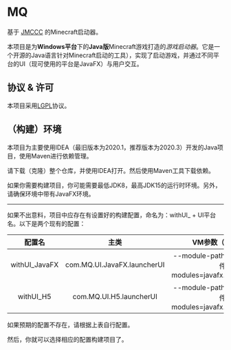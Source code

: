 # MQ

基于 [JMCCC](https://github.com/to2mbn/JMCCC) 的Minecraft启动器。

本项目是为**Windows平台**下的**Java版**Minecraft游戏打造的*游戏启动器*。它是一个开源的Java语言针对Minecraft启动的工具），实现了启动游戏，并通过不同平台的UI（现可使用的平台是JavaFX）与用户交互。

## 协议 & 许可

本项目采用[LGPL](../LICENSE.txt)协议。

## （构建）环境
本项目为主要使用IDEA（最旧版本为2020.1，推荐版本为2020.3）开发的Java项目，使用Maven进行依赖管理。  

请下载（克隆）整个仓库，并使用IDEA打开。然后使用Maven工具下载依赖。

如果你需要构建项目，你可能需要最低JDK8，最高JDK15的运行时环境。另外，请确保环境中带有JavaFX环境。

------

如果不出意料，项目中应存在有设置好的构建配置，命名为：withUI_ + UI平台名。以下是两个现有的配置：

|    配置名     |            主类             |                VM参数（如果JavaFX环境未预置）                |
| :-----------: | :-------------------------: | :----------------------------------------------------------: |
| withUI_JavaFX | com.MQ.UI.JavaFX.launcherUI | --module-path "请填入你安装的JavaFX的lib文件夹路径" --add-modules=javafx.controls,javafx.fxml,javafx.web |
|   withUI_H5   |   com.MQ.UI.H5.launcherUI   | --module-path "请填入你安装的JavaFX的lib文件夹路径" --add-modules=javafx.controls,javafx.fxml,javafx.web |

如果预期的配置不存在，请根据上表自行配置。

然后，你就可以选择相应的配置构建项目了。

